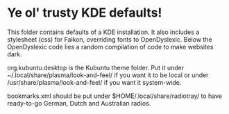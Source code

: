 # Ye ol' trusty KDE defaults!
This folder contains defaults of a KDE installation.
It also includes a stylesheet (css) for Falkon, overriding fonts to OpenDyslexic.
Below the OpenDyslexic code lies a random compilation of code to make websites dark.

org.kubuntu.desktop is the Kubuntu theme folder. Put it under ~/.local/share/plasma/look-and-feel/ if you want it to be local or under /usr/share/plasma/look-and-feel/ if you want it system-wide.

bookmarks.xml should be put under $HOME/.local/share/radiotray/ to have ready-to-go German, Dutch and Australian radios.
